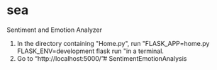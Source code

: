# sea
Sentiment and Emotion Analyzer 
1. In the directory containing "Home.py", run "FLASK_APP=home.py FLASK_ENV=development flask run
"in a terminal.
2. Go to “http://localhost:5000/”# SentimentEmotionAnalysis
